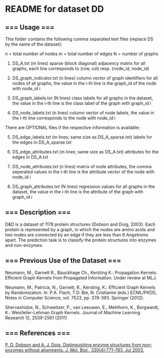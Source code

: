 # README for dataset DD


## === Usage ===

  This folder contains the following comma separated text files 
  (replace DS by the name of the dataset):

  n = total number of nodes
  m = total number of edges
  N = number of graphs

  1. DS_A.txt (m lines) 
    sparse (block diagonal) adjacency matrix for all graphs,
    each line corresponds to (row, col) resp. (node_id, node_id)

  2. DS_graph_indicator.txt (n lines)
    column vector of graph identifiers for all nodes of all graphs,
    the value in the i-th line is the graph_id of the node with node_id i

  3. DS_graph_labels.txt (N lines) 
    class labels for all graphs in the dataset,
    the value in the i-th line is the class label of the graph with graph_id i

  4. DS_node_labels.txt (n lines)
    column vector of node labels,
    the value in the i-th line corresponds to the node with node_id i

  There are OPTIONAL files if the respective information is available:

  5. DS_edge_labels.txt (m lines; same size as DS_A_sparse.txt)
    labels for the edges in DS_A_sparse.txt 

  6. DS_edge_attributes.txt (m lines; same size as DS_A.txt)
    attributes for the edges in DS_A.txt 

  7. DS_node_attributes.txt (n lines) 
    matrix of node attributes,
    the comma seperated values in the i-th line is the attribute vector of the node with node_id i

  8. DS_graph_attributes.txt (N lines) 
    regression values for all graphs in the dataset,
    the value in the i-th line is the attribute of the graph with graph_id i


## === Description ===

  D&D is a dataset of 1178 protein structures (Dobson and Doig, 2003). Each protein is 
  represented by a graph, in which the nodes are amino acids and two nodes are connected 
  by an edge if they are less than 6 Angstroms apart. The prediction task is to classify 
  the protein structures into enzymes and non-enzymes.

## === Previous Use of the Dataset ===

  Neumann, M., Garnett R., Bauckhage Ch., Kersting K.: Propagation Kernels: Efficient Graph 
  Kernels from Propagated Information. Under review at MLJ.

  Neumann, M., Patricia, N., Garnett, R., Kersting, K.: Efficient Graph Kernels by 
  Randomization. In: P.A. Flach, T.D. Bie, N. Cristianini (eds.) ECML/PKDD, Notes in 
  Computer Science, vol. 7523, pp. 378-393. Springer (2012).

  Shervashidze, N., Schweitzer, P., van Leeuwen, E., Mehlhorn, K., Borgwardt, K.:
  Weisfeiler-Lehman Graph Kernels. Journal of Machine Learning Research 12, 2539-2561 (2011)

## === References ===

  [P. D. Dobson and A. J. Doig. Distinguishing enzyme structures from non-enzymes without 
  alignments. J. Mol. Biol., 330(4):771–783, Jul 2003.](https://pubmed.ncbi.nlm.nih.gov/12850146/)


